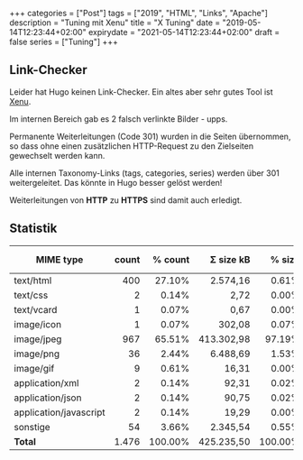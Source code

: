 +++
categories  = ["Post"]
tags        = ["2019", "HTML", "Links", "Apache"]
description = "Tuning mit Xenu"
title       = "X Tuning"
date        = "2019-05-14T12:23:44+02:00"
expirydate  = "2021-05-14T12:23:44+02:00"
draft       = false
series      = ["Tuning"]
+++
## Link-Checker

Leider hat Hugo keinen Link-Checker.  Ein altes aber sehr gutes Tool ist [Xenu][].

Im internen Bereich gab es 2 falsch verlinkte Bilder - upps.

Permanente Weiterleitungen (Code 301) wurden in die Seiten übernommen,
so dass ohne einen zusätzlichen HTTP-Request zu den Zielseiten gewechselt werden kann.
<!--more-->

Alle internen Taxonomy-Links (tags, categories, series) werden über 301 weitergeleitet. Das könnte in Hugo besser gelöst werden!

Weiterleitungen von **HTTP** zu **HTTPS** sind damit auch erledigt.

## Statistik

|MIME type|count|% count|Σ size kB|% size|min size kB|max size kB|Ø size kB|Ø time
|---------|----:|------:|-----:|-----:|-------:|-------:|-----:|-----:|
|text/html|400|27.10%|2.574,16|0.61%|3,74|34,57|6,43|0,145|
|text/css|2|0.14%|2,72|0.00%|0,39|2,33|1,36|
|text/vcard|1|0.07%|0,67|0.00%|0,67|0,67|0,67|
|image/icon|1|0.07%|302,08|0.07%|302,08|302,08|302,08|
|image/jpeg|967|65.51%|413.302,98|97.19%|5,98|27.138,25|427,41|
|image/png|36|2.44%|6.488,69|1.53%|1,29|1.146,54|180,24|
|image/gif|9|0.61%|16,31|0.00%|0,88|3,60|1,81|
|application/xml|2|0.14%|92,31|0.02%|2,71|89,60|46,16|
|application/json|2|0.14%|90,75|0.02%|1,97|88,79|45,38|
|application/javascript|2|0.14%|19,29|0.00%|1,82|17,46|9,64|
|sonstige|54|3.66%|2.345,54|0.55%|0,06|2.068,16|43,44|
|**Total**|1.476|100.00%|425.235,50|100.00%||||

[Xenu]: http://home.snafu.de/tilman/xenulink.html "Find broken links on web sites"